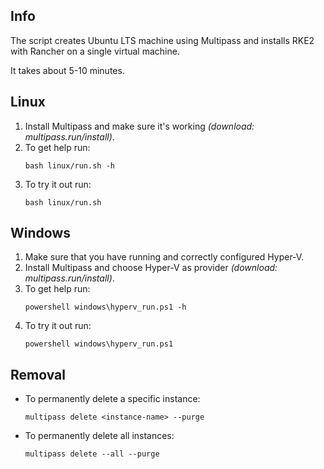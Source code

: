 ## Info
The script creates Ubuntu LTS machine using Multipass and installs RKE2 with Rancher on a single virtual machine.

It takes about 5-10 minutes.

## Linux
1. Install Multipass and make sure it's working _(download: multipass.run/install)_.
1. To get help run:
    ```
    bash linux/run.sh -h 
    ```
1. To try it out run:
    ```
    bash linux/run.sh
    ```

## Windows
1. Make sure that you have running and correctly configured Hyper-V.
2. Install Multipass and choose Hyper-V as provider _(download: multipass.run/install)_.
3. To get help run:
    ```
    powershell windows\hyperv_run.ps1 -h
    ```
4. To try it out run:
    ```
    powershell windows\hyperv_run.ps1
    ```

## Removal
- To permanently delete a specific instance:
  ```
  multipass delete <instance-name> --purge
  ```

- To permanently delete all instances:
  ```
  multipass delete --all --purge
  ```
